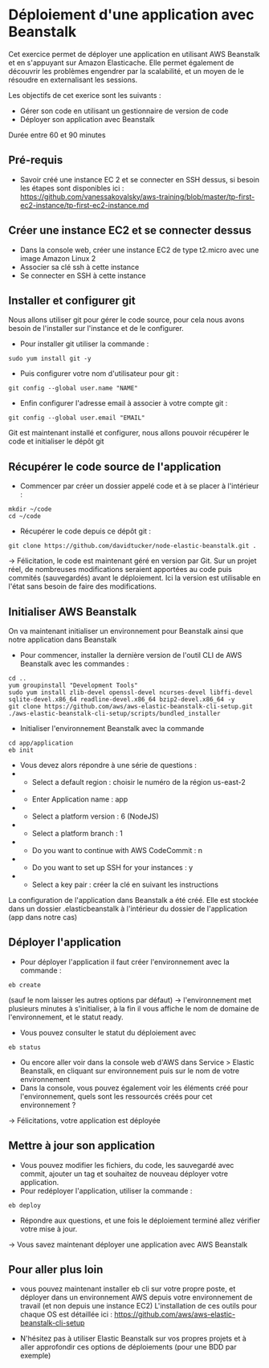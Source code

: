 # Déploiement d'une application avec Beanstalk

Cet exercice permet de déployer une application en utilisant AWS Beanstalk et en s'appuyant sur Amazon Elasticache. Elle permet également de découvrir les problèmes engendrer par la scalabilité, et un moyen de le résoudre en externalisant les sessions. 

Les objectifs de cet exerice sont les suivants :
* Gérer son code en utilisant un gestionnaire de version de code
* Déployer son application avec Beanstalk

Durée entre 60 et 90 minutes

## Pré-requis
* Savoir créé une instance EC 2 et se connecter en SSH dessus, si besoin les étapes sont disponibles ici :
https://github.com/vanessakovalsky/aws-training/blob/master/tp-first-ec2-instance/tp-first-ec2-instance.md

## Créer une instance EC2 et se connecter dessus
* Dans la console web, créer une instance EC2 de type t2.micro avec une image Amazon Linux 2
* Associer sa clé ssh à cette instance
* Se connecter en SSH à cette instance

## Installer et configurer git
Nous allons utiliser git pour gérer le code source, pour cela nous avons besoin de l'installer sur l'instance et de le configurer.
* Pour installer git utiliser la commande :
```
sudo yum install git -y
```
* Puis configurer votre nom d'utilisateur pour git :
```
git config --global user.name "NAME"
```
* Enfin configurer l'adresse email à associer à votre compte git :
```
git config --global user.email "EMAIL"
```

Git est maintenant installé et configurer, nous allons pouvoir récupérer le code et initialiser le dépôt git

## Récupérer le code source de l'application
* Commencer par créer un dossier appelé code et à se placer à l'intérieur :
```
mkdir ~/code
cd ~/code
```
* Récupérer le code depuis ce dépôt git :
```
git clone https://github.com/davidtucker/node-elastic-beanstalk.git .
```

 -> Félicitation, le code est maintenant géré en version par Git. Sur un projet réel, de nombreuses modifications seraient apportées au code puis commités (sauvegardés) avant le déploiement. Ici la version est utilisable en l'état sans besoin de faire des modifications.

 ## Initialiser AWS Beanstalk
 On va maintenant initialiser un environnement pour Beanstalk ainsi que notre application dans Beanstalk
 * Pour commencer, installer la dernière version de l'outil CLI de AWS Beanstalk avec les commandes :
 ```
cd ..
yum groupinstall "Development Tools"
sudo yum install zlib-devel openssl-devel ncurses-devel libffi-devel sqlite-devel.x86_64 readline-devel.x86_64 bzip2-devel.x86_64 -y
git clone https://github.com/aws/aws-elastic-beanstalk-cli-setup.git
./aws-elastic-beanstalk-cli-setup/scripts/bundled_installer
 ```
 * Initialiser l'environnement Beanstalk avec la commande 
 ```
cd app/application
eb init 
 ```
 * Vous devez alors répondre à une série de questions :
 * * Select a default region : choisir le numéro de la région us-east-2
 * * Enter Application name : app
 * * Select a platform version : 6 (NodeJS)
 * * Select a platform branch : 1
 * * Do you want to continue with AWS CodeCommit : n
 * * Do you want to set up SSH for your instances : y
 * * Select a key pair : créer la clé en suivant les instructions
    
 La configuration de l'application dans Beanstalk a été créé. Elle est stockée dans un dossier .elasticbeanstalk à l'intérieur du dossier de l'application (app dans notre cas)

 ## Déployer l'application 
* Pour déployer l'application il faut créer l'environnement avec la commande :
```
eb create
```
(sauf le nom laisser les autres options par défaut)
-> l'environnement met plusieurs minutes à s'initialiser, à la fin il vous affiche le nom de domaine de l'environnement, et le statut ready.
* Vous pouvez consulter le statut du déploiement avec 
```
eb status
```
* Ou encore aller voir dans la console web d'AWS dans Service > Elastic Beanstalk, en cliquant sur environnement puis sur le nom de votre environnement
* Dans la console, vous pouvez également voir les éléments créé pour l'environnement, quels sont les ressourcés créés pour cet environnement ?

-> Félicitations, votre application est déployée

## Mettre à jour son application
* Vous pouvez modifier les fichiers, du code, les sauvegardé avec commit, ajouter un tag et souhaitez de nouveau déployer votre application.
* Pour redéployer l'application, utiliser la commande :
```
eb deploy 
```
* Répondre aux questions, et une fois le déploiement terminé allez vérifier votre mise à jour.

-> Vous savez maintenant déployer une application avec AWS Beanstalk

## Pour aller plus loin 
* vous pouvez maintenant installer eb cli sur votre propre poste, et déployer dans un environnement AWS depuis votre environnement de travail (et non depuis une instance EC2)
L'installation de ces outils pour chaque OS est détaillée ici : https://github.com/aws/aws-elastic-beanstalk-cli-setup 

* N'hésitez pas à utiliser Elastic Beanstalk sur vos propres projets et à aller approfondir ces options de déploiements (pour une BDD par exemple)

